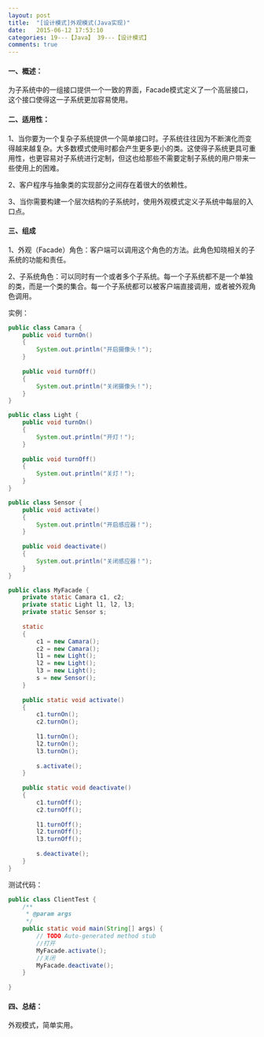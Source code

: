 ```yaml
---
layout: post
title:  "[设计模式]外观模式(Java实现)"
date:   2015-06-12 17:53:10
categories: 19---【Java】 39---【设计模式】
comments: true
---
```


#### 一、概述：
为子系统中的一组接口提供一个一致的界面，Facade模式定义了一个高层接口，这个接口使得这一子系统更加容易使用。

#### 二、适用性：
1、当你要为一个复杂子系统提供一个简单接口时。子系统往往因为不断演化而变得越来越复杂。大多数模式使用时都会产生更多更小的类。这使得子系统更具可重用性，也更容易对子系统进行定制，但这也给那些不需要定制子系统的用户带来一些使用上的困难。

2、客户程序与抽象类的实现部分之间存在着很大的依赖性。

3、当你需要构建一个层次结构的子系统时，使用外观模式定义子系统中每层的入口点。

#### 三、组成
1、外观（Facade）角色：客户端可以调用这个角色的方法。此角色知晓相关的子系统的功能和责任。

2、子系统角色：可以同时有一个或者多个子系统。每一个子系统都不是一个单独的类，而是一个类的集合。每一个子系统都可以被客户端直接调用，或者被外观角色调用。

实例：
```java
public class Camara {    
    public void turnOn()    
    {    
        System.out.println("开启摄像头！");    
    }    
        
    public void turnOff()    
    {    
        System.out.println("关闭摄像头！");    
    }    
}    

```

```java
public class Light {  
    public void turnOn()  
    {  
        System.out.println("开灯！");  
    }  
      
    public void turnOff()  
    {  
        System.out.println("关灯！");  
    }  
}  

```

```java
public class Sensor {  
    public void activate()  
    {  
        System.out.println("开启感应器！");  
    }  
      
    public void deactivate()  
    {  
        System.out.println("关闭感应器！");  
    }  
}  
```

```java
public class MyFacade {  
    private static Camara c1, c2;  
    private static Light l1, l2, l3;  
    private static Sensor s;  
      
    static  
    {  
        c1 = new Camara();  
        c2 = new Camara();  
        l1 = new Light();  
        l2 = new Light();  
        l3 = new Light();  
        s = new Sensor();  
    }  
      
    public static void activate()  
    {  
        c1.turnOn();  
        c2.turnOn();  
          
        l1.turnOn();  
        l2.turnOn();  
        l3.turnOn();  
          
        s.activate();  
    }  
      
    public static void deactivate()  
    {  
        c1.turnOff();  
        c2.turnOff();  
          
        l1.turnOff();  
        l2.turnOff();  
        l3.turnOff();  
          
        s.deactivate();  
    }  
}  
```


测试代码：
```java
public class ClientTest {  
    /** 
     * @param args 
     */  
    public static void main(String[] args) {  
        // TODO Auto-generated method stub  
        //打开  
        MyFacade.activate();  
        //关闭  
        MyFacade.deactivate();  
    }  
  
}  
```

#### 四、总结：
外观模式，简单实用。